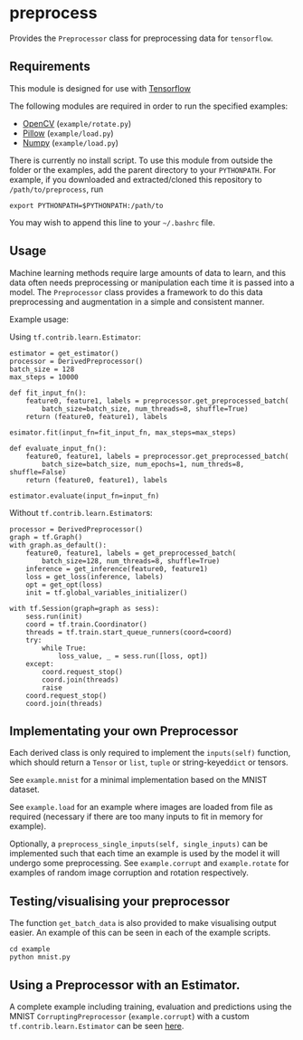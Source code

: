 # preprocess

Provides the `Preprocessor` class for preprocessing data for `tensorflow`.

## Requirements
This module is designed for use with [Tensorflow](https://www.tensorflow.org/)

The following modules are required in order to run the specified examples:
* [OpenCV](http://opencv.org/) (`example/rotate.py`)
* [Pillow](https://github.com/python-pillow/Pillow) (`example/load.py`)
* [Numpy](http://www.numpy.org/) (`example/load.py`)

There is currently no install script. To use this module from outside the folder or the examples, add the parent directory to your `PYTHONPATH`. For example, if you downloaded and extracted/cloned this repository to `/path/to/preprocess`, run

```
export PYTHONPATH=$PYTHONPATH:/path/to
```

You may wish to append this line to your `~/.bashrc` file.

## Usage
Machine learning methods require large amounts of data to learn, and this data often needs preprocessing or manipulation each time it is passed into a model. The `Preprocessor` class provides a framework to do this data preprocessing and augmentation in a simple and consistent manner.

Example usage:

Using `tf.contrib.learn.Estimator`:
```
estimator = get_estimator()
processor = DerivedPreprocessor()
batch_size = 128
max_steps = 10000

def fit_input_fn():
    feature0, feature1, labels = preprocessor.get_preprocessed_batch(
        batch_size=batch_size, num_threads=8, shuffle=True)
    return (feature0, feature1), labels

esimator.fit(input_fn=fit_input_fn, max_steps=max_steps)

def evaluate_input_fn():
    feature0, feature1, labels = preprocessor.get_preprocessed_batch(
        batch_size=batch_size, num_epochs=1, num_threds=8, shuffle=False)
    return (feature0, feature1), labels

estimator.evaluate(input_fn=input_fn)
```

Without `tf.contrib.learn.Estimator`s:
```
processor = DerivedPreprocessor()
graph = tf.Graph()
with graph.as_default():
    feature0, feature1, labels = get_preprocessed_batch(
        batch_size=128, num_threads=8, shuffle=True)
    inference = get_inference(feature0, feature1)
    loss = get_loss(inference, labels)
    opt = get_opt(loss)
    init = tf.global_variables_initializer()

with tf.Session(graph=graph as sess):
    sess.run(init)
    coord = tf.train.Coordinator()
    threads = tf.train.start_queue_runners(coord=coord)
    try:
        while True:
            loss_value, _ = sess.run([loss, opt])
    except:
        coord.request_stop()
        coord.join(threads)
        raise
    coord.request_stop()
    coord.join(threads)
```

## Implementating your own Preprocessor
Each derived class is only required to implement the `inputs(self)` function, which should return a `Tensor` or `list`, `tuple` or string-keyed`dict` or tensors.

See `example.mnist` for a minimal implementation based on the MNIST dataset.

See `example.load` for an example where images are loaded from file as required (necessary if there are too many inputs to fit in memory for example).

Optionally, a `preprocess_single_inputs(self, single_inputs)` can be implemented
such that each time an example is used by the model it will undergo some preprocessing. See `example.corrupt` and `example.rotate` for examples of random image corruption and rotation respectively.

## Testing/visualising your preprocessor
The function `get_batch_data` is also provided to make visualising output easier. An example of this can be seen in each of the example scripts.

```
cd example
python mnist.py
```

## Using a Preprocessor with an Estimator.
A complete example including training, evaluation and predictions using the MNIST `CorruptingPreprocessor` (`example.corrupt`) with a custom `tf.contrib.learn.Estimator` can be seen [here]().
